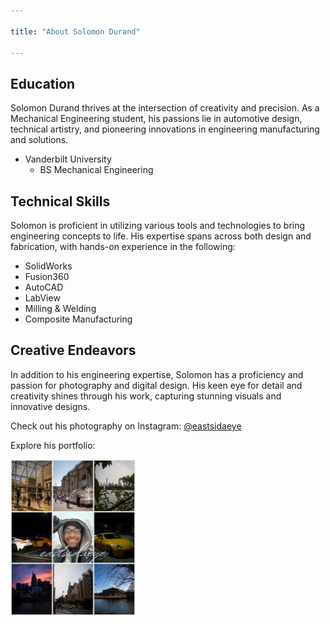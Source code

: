 ```yaml
---

title: "About Solomon Durand"

---
```


## Education

Solomon Durand thrives at the intersection of creativity and precision. As a Mechanical Engineering student, his passions lie in automotive design, technical artistry, and pioneering innovations in engineering manufacturing and solutions. 

* Vanderbilt University
  * BS Mechanical Engineering

## Technical Skills

Solomon is proficient in utilizing various tools and technologies to bring engineering concepts to life. His expertise spans across both design and fabrication, with hands-on experience in the following:

* SolidWorks
* Fusion360
* AutoCAD
* LabView
* Milling & Welding
* Composite Manufacturing

## Creative Endeavors 

In addition to his engineering expertise, Solomon has a proficiency and passion for photography and digital design. His keen eye for detail and creativity shines through his work, capturing stunning visuals and innovative designs.

Check out his photography on Instagram: [@eastsidaeye](https://www.instagram.com/eastsidaeye/)

Explore his portfolio:

<img src="/assets/img/CreativeEndeavorsFlyer.png" alt="eastsidaye visual" style="width:200px;"/>
